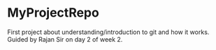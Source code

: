 # MyProjectRepo
First project about understanding/introduction to git and how it works.
Guided by Rajan Sir on day 2 of week 2.
